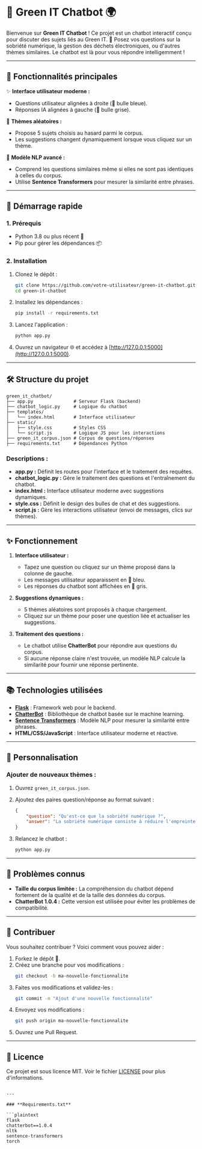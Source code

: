 # 🌱 Green IT Chatbot 🌍

Bienvenue sur **Green IT Chatbot** ! Ce projet est un chatbot interactif conçu pour discuter des sujets liés au Green IT. 🌿 Posez vos questions sur la sobriété numérique, la gestion des déchets électroniques, ou d'autres thèmes similaires. Le chatbot est là pour vous répondre intelligemment !

---

## 📖 **Fonctionnalités principales**

✨ **Interface utilisateur moderne :**
- Questions utilisateur alignées à droite (💬 bulle bleue).
- Réponses IA alignées à gauche (🤖 bulle grise).

🎯 **Thèmes aléatoires :**
- Propose 5 sujets choisis au hasard parmi le corpus.
- Les suggestions changent dynamiquement lorsque vous cliquez sur un thème.

🧠 **Modèle NLP avancé :**
- Comprend les questions similaires même si elles ne sont pas identiques à celles du corpus.
- Utilise **Sentence Transformers** pour mesurer la similarité entre phrases.

---

## 🚀 **Démarrage rapide**

### **1. Prérequis**

- Python 3.8 ou plus récent 🐍
- Pip pour gérer les dépendances 📦

### **2. Installation**

1. Clonez le dépôt :
   ```bash
   git clone https://github.com/votre-utilisateur/green-it-chatbot.git
   cd green-it-chatbot
   ```

2. Installez les dépendances :
   ```bash
   pip install -r requirements.txt
   ```

3. Lancez l'application :
   ```bash
   python app.py
   ```

4. Ouvrez un navigateur 🌐 et accédez à [http://127.0.0.1:5000](http://127.0.0.1:5000).

---

## 🛠 **Structure du projet**

```
green_it_chatbot/
├── app.py               # Serveur Flask (backend)
├── chatbot_logic.py     # Logique du chatbot
├── templates/
│   └── index.html       # Interface utilisateur
├── static/
│   ├── style.css        # Styles CSS
│   └── script.js        # Logique JS pour les interactions
├── green_it_corpus.json # Corpus de questions/réponses
├── requirements.txt     # Dépendances Python
```

### **Descriptions :**
- **app.py :** Définit les routes pour l'interface et le traitement des requêtes.
- **chatbot_logic.py :** Gère le traitement des questions et l'entraînement du chatbot.
- **index.html :** Interface utilisateur moderne avec suggestions dynamiques.
- **style.css :** Définit le design des bulles de chat et des suggestions.
- **script.js :** Gère les interactions utilisateur (envoi de messages, clics sur thèmes).

---

## ✨ **Fonctionnement**

1. **Interface utilisateur :**
   - Tapez une question ou cliquez sur un thème proposé dans la colonne de gauche.
   - Les messages utilisateur apparaissent en 💬 bleu.
   - Les réponses du chatbot sont affichées en 🤖 gris.

2. **Suggestions dynamiques :**
   - 5 thèmes aléatoires sont proposés à chaque chargement.
   - Cliquez sur un thème pour poser une question liée et actualiser les suggestions.

3. **Traitement des questions :**
   - Le chatbot utilise **ChatterBot** pour répondre aux questions du corpus.
   - Si aucune réponse claire n'est trouvée, un modèle NLP calcule la similarité pour fournir une réponse pertinente.

---

## 📚 **Technologies utilisées**

- **[Flask](https://flask.palletsprojects.com/)** : Framework web pour le backend.
- **[ChatterBot](https://github.com/gunthercox/ChatterBot)** : Bibliothèque de chatbot basée sur le machine learning.
- **[Sentence Transformers](https://www.sbert.net/)** : Modèle NLP pour mesurer la similarité entre phrases.
- **HTML/CSS/JavaScript** : Interface utilisateur moderne et réactive.

---

## 🧩 **Personnalisation**

### Ajouter de nouveaux thèmes :
1. Ouvrez `green_it_corpus.json`.
2. Ajoutez des paires question/réponse au format suivant :
   ```json
   {
       "question": "Qu'est-ce que la sobriété numérique ?",
       "answer": "La sobriété numérique consiste à réduire l'empreinte écologique du numérique."
   }
   ```

3. Relancez le chatbot :
   ```bash
   python app.py
   ```

---

## 🐛 **Problèmes connus**

- **Taille du corpus limitée :** La compréhension du chatbot dépend fortement de la qualité et de la taille des données du corpus.
- **ChatterBot 1.0.4 :** Cette version est utilisée pour éviter les problèmes de compatibilité.

---

## 🤝 **Contribuer**

Vous souhaitez contribuer ? Voici comment vous pouvez aider :
1. Forkez le dépôt 🍴.
2. Créez une branche pour vos modifications :
   ```bash
   git checkout -b ma-nouvelle-fonctionnalite
   ```
3. Faites vos modifications et validez-les :
   ```bash
   git commit -m "Ajout d'une nouvelle fonctionnalité"
   ```
4. Envoyez vos modifications :
   ```bash
   git push origin ma-nouvelle-fonctionnalite
   ```
5. Ouvrez une Pull Request.

---

## 📝 **Licence**

Ce projet est sous licence MIT. Voir le fichier [LICENSE](LICENSE) pour plus d'informations.
```

---

### **Requirements.txt**

```plaintext
flask
chatterbot==1.0.4
nltk
sentence-transformers
torch
```

